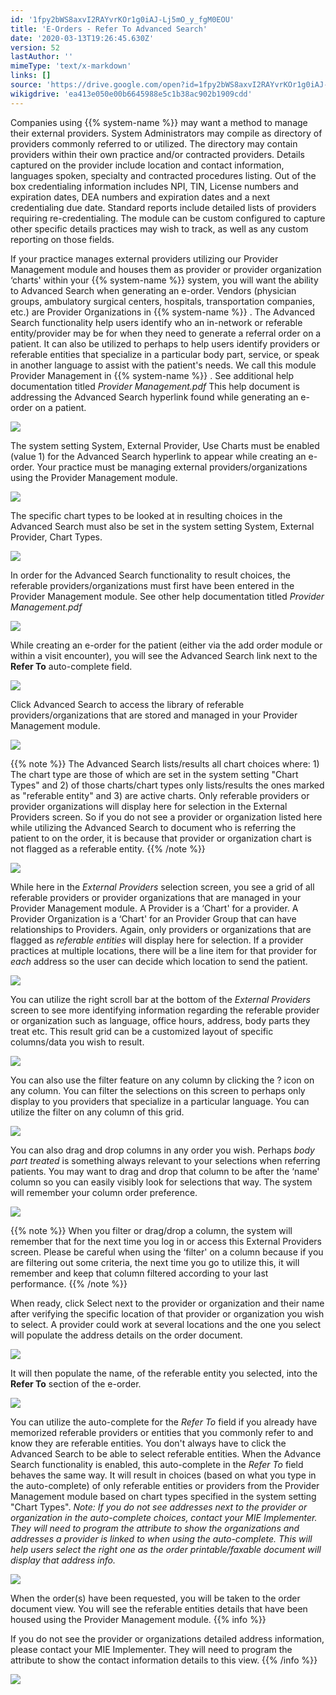 ```yaml
---
id: '1fpy2bWS8axvI2RAYvrKOr1g0iAJ-Lj5mO_y_fgM0EOU'
title: 'E-Orders - Refer To Advanced Search'
date: '2020-03-13T19:26:45.630Z'
version: 52
lastAuthor: ''
mimeType: 'text/x-markdown'
links: []
source: 'https://drive.google.com/open?id=1fpy2bWS8axvI2RAYvrKOr1g0iAJ-Lj5mO_y_fgM0EOU'
wikigdrive: 'ea413e050e00b6645988e5c1b38ac902b1909cdd'
---
```

Companies using {{% system-name %}} may want a method to manage their external providers. System Administrators may compile as directory of providers commonly referred to or utilized. The directory may contain providers within their own practice and/or contracted providers. Details captured on the provider include location and contact information, languages spoken, specialty and contracted procedures listing. Out of the box credentialing information includes NPI, TIN, License numbers and expiration dates, DEA numbers and expiration dates and a next credentialing due date. Standard reports include detailed lists of providers requiring re-credentialing. The module can be custom configured to capture other specific details practices may wish to track, as well as any custom reporting on those fields.

If your practice manages external providers utilizing our Provider Management module and houses them as provider or provider organization ‘charts' within your {{% system-name %}} system, you will want the ability to Advanced Search when generating an e-order. Vendors (physician groups, ambulatory surgical centers, hospitals, transportation companies, etc.) are Provider Organizations in {{% system-name %}} . The Advanced Search functionality help users identify who an in-network or referable entity/provider may be for when they need to generate a referral order on a patient. It can also be utilized to perhaps to help users identify providers or referable entities that specialize in a particular body part, service, or speak in another language to assist with the patient's needs. We call this module Provider Management in {{% system-name %}} . See additional help documentation titled *Provider Management.pdf* This help document is addressing the Advanced Search hyperlink found while generating an e-order on a patient.

![](../e-orders-refer-to-advanced-search.assets/c1b3cec56d0d133e80dbdf2c466e4e4c.png)

The system setting System, External Provider, Use Charts must be enabled (value 1) for the Advanced Search hyperlink to appear while creating an e-order. Your practice must be managing external providers/organizations using the Provider Management module.

![](../e-orders-refer-to-advanced-search.assets/977e6a5d639de64dc1cb9fd50e6e0b2e.png)

The specific chart types to be looked at in resulting choices in the Advanced Search must also be set in the system setting System, External Provider, Chart Types.

![](../e-orders-refer-to-advanced-search.assets/b2476997f303d4f9e0791544275c6b4b.png)

In order for the Advanced Search functionality to result choices, the referable providers/organizations must first have been entered in the Provider Management module. See other help documentation titled *Provider Management.pdf*

![](../e-orders-refer-to-advanced-search.assets/7dd3be3e3d9eb1efba1a46c2bce21cf4.png)

While creating an e-order for the patient (either via the add order module or within a visit encounter), you will see the Advanced Search link next to the **Refer To** auto-complete field.

![](../e-orders-refer-to-advanced-search.assets/c1b3cec56d0d133e80dbdf2c466e4e4c.png)

Click Advanced Search to access the library of referable providers/organizations that are stored and managed in your Provider Management module.

![](../e-orders-refer-to-advanced-search.assets/0aa6847a67a94ea071acd0295d5aa59b.png)


{{% note %}}
The Advanced Search lists/results all chart choices where: 1) The chart type are those of which are set in the system setting "Chart Types" and 2) of those charts/chart types only lists/results the ones marked as "referable entity" and 3) are active charts. Only referable providers or provider organizations will display here for selection in the External Providers screen. So if you do not see a provider or organization listed here while utilizing the Advanced Search to document who is referring the patient to on the order, it is because that provider or organization chart is not flagged as a referable entity.
{{% /note %}}

![](../e-orders-refer-to-advanced-search.assets/4bec90c8d80bf805cce39fadae0b80b9.png)

While here in the *External Providers* selection screen, you see a grid of all referable providers or provider organizations that are managed in your Provider Management module. A Provider is a ‘Chart' for a provider. A Provider Organization is a ‘Chart' for an Provider Group that can have relationships to Providers. Again, only providers or organizations that are flagged as *referable entities* will display here for selection. If a provider practices at multiple locations, there will be a line item for that provider for *each* address so the user can decide which location to send the patient.

![](../e-orders-refer-to-advanced-search.assets/9ac35fc6c7d160098bb96cad1c807a9b.png)

You can utilize the right scroll bar at the bottom of the *External Providers* screen to see more identifying information regarding the referable provider or organization such as language, office hours, address, body parts they treat etc. This result grid can be a customized layout of specific columns/data you wish to result.

![](../e-orders-refer-to-advanced-search.assets/ed99fd066213e868dc4926af833b5279.png)

You can also use the filter feature on any column by clicking the ? icon on any column. You can filter the selections on this screen to perhaps only display to you providers that specialize in a particular language. You can utilize the filter on any column of this grid.

![](../e-orders-refer-to-advanced-search.assets/37ff715c9386f79d31e0d9765153a3b9.png)

You can also drag and drop columns in any order you wish. Perhaps *body part treated* is something always relevant to your selections when referring patients. You may want to drag and drop that column to be after the ‘name' column so you can easily visibly look for selections that way. The system will remember your column order preference.

![](../e-orders-refer-to-advanced-search.assets/516cd45c40e04be009b9bac7aad58863.png)


{{% note %}}
When you filter or drag/drop a column, the system will remember that for the next time you log in or access this External Providers screen. Please be careful when using the ‘filter' on a column because if you are filtering out some criteria, the next time you go to utilize this, it will remember and keep that column filtered according to your last performance.
{{% /note %}}

When ready, click Select next to the provider or organization and their name after verifying the specific location of that provider or organization you wish to select. A provider could work at several locations and the one you select will populate the address details on the order document.

![](../e-orders-refer-to-advanced-search.assets/52aae338dfb813c2576db2fbae8e5b6c.png)

It will then populate the name, of the referable entity you selected, into the **Refer To** section of the e-order.

![](../e-orders-refer-to-advanced-search.assets/49781ec9712343e7a228f1fe8f8add31.png)

You can utilize the auto-complete for the *Refer To* field if you already have memorized referable providers or entities that you commonly refer to and know they are referable entities. You don't always have to click the Advanced Search to be able to select referable entities. When the Advance Search functionality is enabled, this auto-complete in the *Refer To* field behaves the same way. It will result in choices (based on what you type in the auto-complete) of only referable entities or providers from the Provider Management module based on chart types specified in the system setting "Chart Types". *Note: If you do not see addresses next to the provider or organization in the auto-complete choices, contact your MIE Implementer. They will need to program the attribute to show the organizations and addresses a provider is linked to when using the auto-complete. This will help users select the right one as the order printable/faxable document will display that address info.*

![](../e-orders-refer-to-advanced-search.assets/0f1f4c315479f0f3d58168da5cf66505.png)

When the order(s) have been requested, you will be taken to the order document view. You will see the referable entities details that have been housed using the Provider Management module.
{{% info %}}

If you do not see the provider or organizations detailed address information, please contact your MIE Implementer. They will need to program the attribute to show the contact information details to this view.
{{% /info %}}

![](../e-orders-refer-to-advanced-search.assets/c35e8ceda86c4e5bd76cfe2759a9670d.png)

